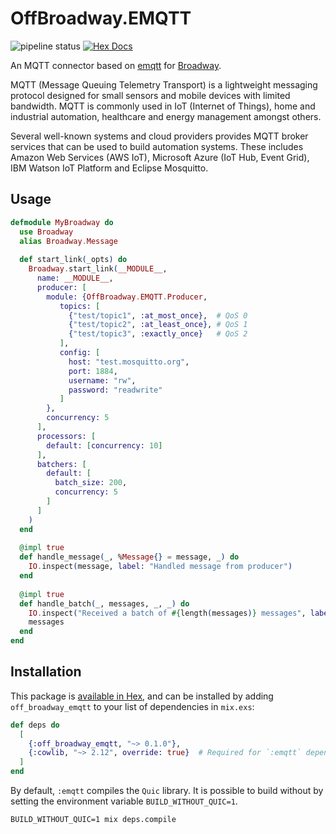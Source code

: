 # OffBroadway.EMQTT

![pipeline status](https://github.com/Intility/off_broadway_emqtt/actions/workflows/elixir.yaml/badge.svg?event=push&branch=main)
[![Hex Docs](https://img.shields.io/badge/hex-docs-blue.svg?style=plastic)](https://hexdocs.pm/off_broadway_emqtt/readme.html)

An MQTT connector based on [emqtt](https://github.com/emqx/emqtt) for [Broadway](https://github.com/dashbitco/broadway).

MQTT (Message Queuing Telemetry Transport) is a lightweight messaging protocol designed for small sensors and mobile devices 
with limited bandwidth. MQTT is commonly used in IoT (Internet of Things), home and industrial automation, healthcare and energy management
amongst others.

Several well-known systems and cloud providers provides MQTT broker services that can be used to build automation systems. These includes
Amazon Web Services (AWS IoT), Microsoft Azure (IoT Hub, Event Grid), IBM Watson IoT Platform and Eclipse Mosquitto.

## Usage

``` elixir
defmodule MyBroadway do 
  use Broadway
  alias Broadway.Message
  
  def start_link(_opts) do 
    Broadway.start_link(__MODULE__,
      name: __MODULE__,
      producer: [
        module: {OffBroadway.EMQTT.Producer, 
           topics: [
             {"test/topic1", :at_most_once},  # QoS 0
             {"test/topic2", :at_least_once}, # QoS 1
             {"test/topic3", :exactly_once}   # QoS 2
           ],
           config: [
             host: "test.mosquitto.org",
             port: 1884,
             username: "rw",
             password: "readwrite"
           ]
        },
        concurrency: 5
      ],
      processors: [
        default: [concurrency: 10]
      ],
      batchers: [
        default: [
          batch_size: 200,
          concurrency: 5 
        ]
      ]
    )
  end
  
  @impl true
  def handle_message(_, %Message{} = message, _) do 
    IO.inspect(message, label: "Handled message from producer")
  end
  
  @impl true
  def handle_batch(_, messages, _, _) do 
    IO.inspect("Received a batch of #{length(messages)} messages", label: "Handled batch from producer")
    messages
  end
end
```


## Installation

This package is [available in Hex](https://hex.pm/packages/off_broadway_emqtt), and can be installed
by adding `off_broadway_emqtt` to your list of dependencies in `mix.exs`:

```elixir
def deps do
  [
    {:off_broadway_emqtt, "~> 0.1.0"},
    {:cowlib, "~> 2.12", override: true}  # Required for `:emqtt` dependency resolution
  ]
end
```

By default, `:emqtt` compiles the `Quic` library. It is possible to build without by setting the environment variable
`BUILD_WITHOUT_QUIC=1`.

``` shell
BUILD_WITHOUT_QUIC=1 mix deps.compile
```

